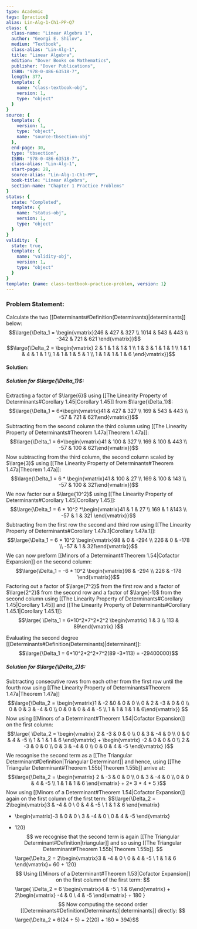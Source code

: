 ```yaml
---
type: Academic
tags: [practice]
alias: Lin-Alg-1-Ch1-PP-Q7
class: {
  class-name: "Linear Algebra 1",
  author: "Georgi E. Shilov",
  medium: "Textbook",
  class-alias: "Lin-Alg-1",
  title: "Linear Algebra",
  edition: "Dover Books on Mathematics",
  publisher: "Dover Publications",
  ISBN: "978-0-486-63518-7",
  length: 377,
  template: {
    name: "class-textbook-obj",
    version: 1,
    type: "object"
  }
}
source: {
  template: {
    version: 1,
    type: "object",
    name: "source-tbsection-obj"
  },
  end-page: 30,
  type: "tbsection",
  ISBN: "978-0-486-63518-7",
  class-alias: "Lin-Alg-1",
  start-page: 28,
  source-alias: "Lin-Alg-1-Ch1-PP",
  book-title: "Linear Algebra",
  section-name: "Chapter 1 Practice Problems"
}
status: {
  state: "Completed",
  template: {
    name: "status-obj",
    version: 1,
    type: "object"
  }
}
validity:  {
  state: true,
  template: {
    name: "validity-obj",
    version: 1,
    type: "object"
  }
}
template: {name: class-textbook-practice-problem, version: 1}
---
```

### Problem Statement:
Calculate the two [[Determinants#Definition(Determinants)|determinants]] below: 
$$\large{\Delta_1 = \begin{vmatrix}246 & 427 & 327 \\ 
1014 & 543 & 443 \\ 
-342 & 721 & 621
\end{vmatrix}}$$
$$\large{\Delta_2 = \begin{vmatrix}
2 & 1 & 1 & 1 & 1 \\
1 & 3 & 1 & 1 & 1 \\ 
1 & 1 & 4 & 1 & 1 \\
1 & 1 & 1 & 5 & 1 \\ 
1 & 1 & 1 & 1 & 6
\end{vmatrix}}$$
#### Solution: 

##### Solution for $\large{\Delta_1}$: 
Extracting a factor of $\large{6}$ using [[The Linearity Property of Determinants#Corollary 1.45|Corollary 1.45]] from $\large{\Delta_1}$: 
$$\large{\Delta_1 = 
6*\begin{vmatrix}41 & 427 & 327 \\ 
169 & 543 & 443 \\ 
-57 & 721 & 621\end{vmatrix}}$$
Subtracting from the second column the third column using [[The Linearity Property of Determinants#Theorem 1.47a|Theorem 1.47a]]: 
$$\large{\Delta_1 = 6*\begin{vmatrix}41 & 100 & 327 \\
169 & 100 & 443 \\ 
-57 & 100 & 621\end{vmatrix}}$$
Now subtracting from the third column, the second column scaled by $\large{3}$ using [[The Linearity Property of Determinants#Theorem 1.47a|Theorem 1.47a]]: 
$$\large{\Delta_1 = 6 * \begin{vmatrix}41 & 100 & 27 \\ 169 & 100 & 143 \\ -57 & 100 &  321\end{vmatrix}}$$We now factor our a $\large{10^2}$ using [[The Linearity Property of Determinants#Corollary 1.45|Corollary 1.45]]:
$$\large{\Delta_1 = 6 * 10^2 *\begin{vmatrix}41 & 1 &  27 \\ 169 & 1 &143 \\ -57 & 1 & 321 \end{vmatrix}}$$
Subtracting from the first row the second and third row using [[The Linearity Property of Determinants#Corollary 1.47a.1|Corollary 1.47a.1]]: 
$$\large{\Delta_1 = 6 * 10^2  \begin{vmatrix}98 & 0 & -294 \\ 
226 & 0 & -178 \\ -57 & 1 & 321\end{vmatrix}}$$
We can now preform [[Minors of a Determinant#Theorem 1.54|Cofactor Expansion]] on the second column: 
$$\large{\Delta_1 = -6 * 10^2 \begin{vmatrix}98 & -294 \\ 226 & -178 \end{vmatrix}}$$
Factoring out a factor of $\large{7^2}$ from the first row and a factor of $\large{2^2}$ from the second row and a factor of $\large{-1}$ from the second column using [[The Linearity Property of Determinants#Corollary 1.45|Corollary 1.45]] and [[The Linearity Property of Determinants#Corollary 1.45.1|Corollary 1.45.1]]: 
$$\large{
\Delta_1 = 6*10^2*7^2*2^2 \begin{vmatrix} 1 & 3 \\ 113 & 89\end{vmatrix}
}$$

Evaluating the second degree [[Determinants#Definition(Determinants)|determinant]]: 
$$\large{\Delta_1 = 6*10^2*2^2*7^2(89 -3*113) = -29400000}$$

##### Solution for $\large{\Delta_2}$:
Subtracting consecutive rows from each other from the first row until the fourth row using [[The Linearity Property of Determinants#Theorem 1.47a|Theorem 1.47a]]
$$\large{\Delta_2 = \begin{vmatrix}1 & -2 &0 & 0 & 0 \\
0 & 2 & -3 & 0 & 0 \\
0 & 0 & 3 & -4 & 0 \\
0 & 0 & 0 & 4 & -5 \\
1 & 1 & 1 & 1 & 6\end{vmatrix}}
$$
Now using [[Minors of a Determinant#Theorem 1.54|Cofactor Expansion]] on the first column: 
$$\large{
\Delta_2 = \begin{vmatrix} 
2 & -3 & 0 & 0 \\
0 & 3 & -4 & 0 \\ 
0 & 0 & 4 & -5 \\
1 & 1 & 1 & 6
\end{vmatrix} + 
\begin{vmatrix}
-2 & 0 & 0 & 0 \\
2 & -3 & 0 & 0 \\ 
0 & 3 & -4 & 0 \\
0 & 0 & 4 & -5
\end{vmatrix}
}$$
We recognise the second term as a [[The Triangular Determinant#Definition|Triangular Determinant]] and hence, using [[The Triangular Determinant#Theorem 1.55b|Theorem 1.55b]] arrive at: 
$$\large{\Delta_2 = \begin{vmatrix}
2 & -3 & 0 & 0 \\ 
0 & 3 & -4 & 0 \\ 
0 & 0 & 4 & -5 \\ 
1 & 1 & 1 & 6
\end{vmatrix} + 2* 3 * 4 * 5 }$$
Now using [[Minors of a Determinant#Theorem 1.54|Cofactor Expansion]] again on the first column of the first term: 
$$\large{\Delta_2  = 
2\begin{vmatrix}3 & -4 & 0 \\ 0 & 4 & -5 \\ 1 & 1 & 6 \end{vmatrix}
- \begin{vmatrix}-3 & 0 & 0 \\ 3 & -4 & 0 \\ 0 & 4 & -5 \end{vmatrix}
+ 120}$$
we recognise that the second term is again [[The Triangular Determinant#Definition|triangular]] and so using [[The Triangular Determinant#Theorem 1.55b|Theorem 1.55b]].
$$\large{\Delta_2 = 
2\begin{vmatrix}3 & -4 & 0 \\ 0 & 4 & -5 \\ 1 & 1 & 6 \end{vmatrix}+ 60 + 120}$$
Using [[Minors of a Determinant#Theorem 1.53|Cofactor Expansion]] on the first column of the first term: 
$$\large{
\Delta_2 = 6 \begin{vmatrix}4 & -5 \\ 1 & 6\end{vmatrix} + 2\begin{vmatrix} -4 & 0 \\ 4 & -5 \end{vmatrix} + 180
}$$
Now computing the second order [[Determinants#Definition(Determinants)|determinants]] directly: 
$$\large{\Delta_2 = 6(24 + 5) + 2(20) + 180 = 394}$$

